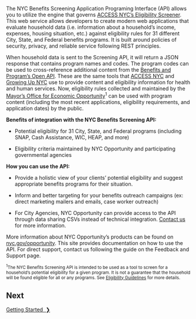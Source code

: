 The NYC Benefits Screening Application Programing Interface (API) allows you to utilize the engine that governs [ACCESS NYC’s Eligibility Screener](https://access.nyc.gov/eligibility/). This web service allows developers to create modern web applications that evaluate household data (i.e. information about a household’s income, expenses, housing situation, etc.) against eligibility rules for 31 different City, State, and Federal benefits programs. It is built around policies of security, privacy, and reliable service following REST principles.

When household data is sent to the Screening API, it will return a JSON response that contains program names and codes. The program codes can be used to cross-reference additional content from the [Benefits and Program’s Open API](https://data.cityofnewyork.us/Social-Services/Benefits-and-Programs-API/2j8u-wtju). These are the same tools that [ACCESS NYC](http://nyc.gov/accessnyc) and [Growing Up NYC](http://nyc.gov/growingupnyc) use to provide content and eligibility information for health and human services.   Now, eligibility rules collected and maintained by the [Mayor’s Office for Economic Opportunity](http://nyc.gov/opportunity)<sup>1</sup> can be used with program content (including the most recent applications, eligibility requirements, and application dates) by the public.

**Benefits of integration with the NYC Benefits Screening API:**

* Potential eligibility for 31 City, State, and Federal programs (including SNAP, Cash Assistance, WIC, HEAP, and more)

* Eligibility criteria maintained by NYC Opportunity and participating governmental agencies

**How you can use the API:**

* Provide a holistic view of your clients’ potential eligibility and suggest appropriate benefits programs for their situation.

* Inform and better targeting for your benefits outreach campaigns (ex: direct marketing mailers and emails, case worker outreach)

* For City Agencies, NYC Opportunity can provide access to the API through data sharing CSVs instead of technical integration.  [Contact us](mailto:eligibilityapi@nycopportunity.nyc.gov) for more information.

More information about NYC Opportunity’s products can be found on [nyc.gov/opportunity](http://nyc.gov/opportunity). This site provides documentation on how to use the API. For direct support, contact us following the guide on the Feedback and Support page.

<small><sup>1</sup>The NYC Benefits Screening API is intended to be used as a tool to screen for a household’s potential eligibility for a given program. It is not a guarantee that the household will be found eligible for all or any programs. See [Eligibility Guidelines](eligibility-guidelines) for more details.</small>

## Next

<a href="getting-started" title="Getting Started" class="btn color-secondary-button">Getting Started&nbsp;&nbsp;❯</a>

